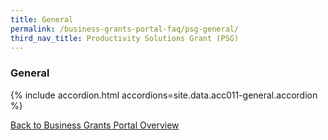 ```yaml
---
title: General
permalink: /business-grants-portal-faq/psg-general/
third_nav_title: Productivity Solutions Grant (PSG)
---
```


### General

{% include accordion.html accordions=site.data.acc011-general.accordion %}

[Back to Business Grants Portal Overview](/business-grants-portal/)